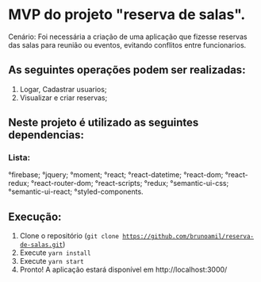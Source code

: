 # MVP do projeto "reserva de salas".

Cenário:
Foi necessária a criação de uma aplicação que fizesse reservas das salas para reunião ou eventos, evitando conflitos entre funcionarios.

## As seguintes operações podem ser realizadas:

1) Logar, Cadastrar usuarios;
2) Visualizar e criar reservas;

## Neste projeto é utilizado as seguintes dependencias:
### Lista:
°firebase;
°jquery;
°moment;
°react;
°react-datetime;
°react-dom;
°react-redux;
°react-router-dom;
°react-scripts;
°redux;
°semantic-ui-css;
°semantic-ui-react;
°styled-components.


## Execução:
1. Clone o repositório (<code>git clone https://github.com/brunoamil/reserva-de-salas.git</code>)
2. Execute <code>yarn install</code>
3. Execute <code>yarn start</code>
4. Pronto! A aplicação estará disponível em http://localhost:3000/